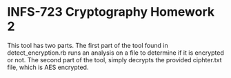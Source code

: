 # INFS-723 Cryptography Homework 2
This tool has two parts.  The first part of the tool found in detect_encryption.rb runs
an analysis on a file to determine if it is encrypted or not.  The second part of the tool, 
simply decrypts the provided ciphter.txt file, which is AES encrypted. 